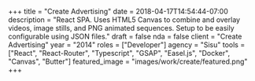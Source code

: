 +++
title = "Create Advertising"
date = 2018-04-17T14:54:44-07:00
description = "React SPA. Uses HTML5 Canvas to combine and overlay videos, image stills, and PNG animated sequences. Setup to be easily configurable using JSON files."
draft = false
nda = false
client = "Create Advertising"
year = "2014"
roles = ["Developer"]
agency = "Sisu"
tools = ["React", "React-Router", "Typescript", "GSAP", "Easel.js", "Docker", "Canvas", "Butter"]
featured_image = "images/work/create/featured.png"
+++
